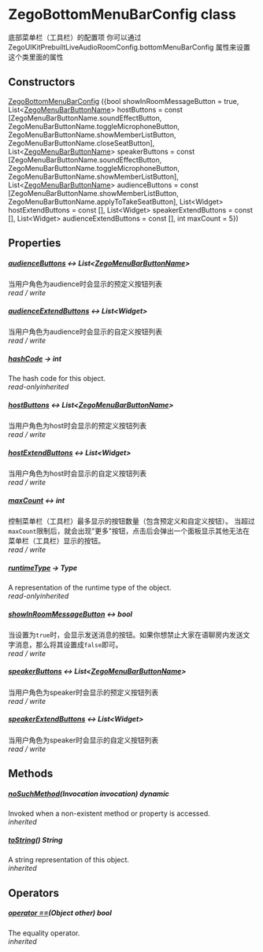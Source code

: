 


# ZegoBottomMenuBarConfig class









<p>底部菜单栏（工具栏）的配置项
你可以通过 ZegoUIKitPrebuiltLiveAudioRoomConfig.bottomMenuBarConfig 属性来设置这个类里面的属性</p>




## Constructors

[ZegoBottomMenuBarConfig](../zego_uikit_prebuilt_live_audio_room/ZegoBottomMenuBarConfig/ZegoBottomMenuBarConfig.md) ({bool showInRoomMessageButton = true, List&lt;[ZegoMenuBarButtonName](../zego_uikit_prebuilt_live_audio_room/ZegoMenuBarButtonName.md)> hostButtons = const [ZegoMenuBarButtonName.soundEffectButton, ZegoMenuBarButtonName.toggleMicrophoneButton, ZegoMenuBarButtonName.showMemberListButton, ZegoMenuBarButtonName.closeSeatButton], List&lt;[ZegoMenuBarButtonName](../zego_uikit_prebuilt_live_audio_room/ZegoMenuBarButtonName.md)> speakerButtons = const [ZegoMenuBarButtonName.soundEffectButton, ZegoMenuBarButtonName.toggleMicrophoneButton, ZegoMenuBarButtonName.showMemberListButton], List&lt;[ZegoMenuBarButtonName](../zego_uikit_prebuilt_live_audio_room/ZegoMenuBarButtonName.md)> audienceButtons = const [ZegoMenuBarButtonName.showMemberListButton, ZegoMenuBarButtonName.applyToTakeSeatButton], List&lt;Widget> hostExtendButtons = const [], List&lt;Widget> speakerExtendButtons = const [], List&lt;Widget> audienceExtendButtons = const [], int maxCount = 5})

   


## Properties

##### [audienceButtons](../zego_uikit_prebuilt_live_audio_room/ZegoBottomMenuBarConfig/audienceButtons.md) &#8596; List&lt;[ZegoMenuBarButtonName](../zego_uikit_prebuilt_live_audio_room/ZegoMenuBarButtonName.md)>



当用户角色为audience时会显示的预定义按钮列表  
_<span class="feature">read / write</span>_



##### [audienceExtendButtons](../zego_uikit_prebuilt_live_audio_room/ZegoBottomMenuBarConfig/audienceExtendButtons.md) &#8596; List&lt;Widget>



当用户角色为audience时会显示的自定义按钮列表  
_<span class="feature">read / write</span>_



##### [hashCode](../zego_uikit_prebuilt_live_audio_room/ZegoBottomMenuBarConfig/hashCode.md) &#8594; int



The hash code for this object.  
_<span class="feature">read-only</span><span class="feature">inherited</span>_



##### [hostButtons](../zego_uikit_prebuilt_live_audio_room/ZegoBottomMenuBarConfig/hostButtons.md) &#8596; List&lt;[ZegoMenuBarButtonName](../zego_uikit_prebuilt_live_audio_room/ZegoMenuBarButtonName.md)>



当用户角色为host时会显示的预定义按钮列表  
_<span class="feature">read / write</span>_



##### [hostExtendButtons](../zego_uikit_prebuilt_live_audio_room/ZegoBottomMenuBarConfig/hostExtendButtons.md) &#8596; List&lt;Widget>



当用户角色为host时会显示的自定义按钮列表  
_<span class="feature">read / write</span>_



##### [maxCount](../zego_uikit_prebuilt_live_audio_room/ZegoBottomMenuBarConfig/maxCount.md) &#8596; int



控制菜单栏（工具栏）最多显示的按钮数量（包含预定义和自定义按钮）。
当超过<code>maxCount</code>限制后，就会出现"更多"按钮，点击后会弹出一个面板显示其他无法在菜单栏（工具栏）显示的按钮。  
_<span class="feature">read / write</span>_



##### [runtimeType](../zego_uikit_prebuilt_live_audio_room/ZegoBottomMenuBarConfig/runtimeType.md) &#8594; Type



A representation of the runtime type of the object.  
_<span class="feature">read-only</span><span class="feature">inherited</span>_



##### [showInRoomMessageButton](../zego_uikit_prebuilt_live_audio_room/ZegoBottomMenuBarConfig/showInRoomMessageButton.md) &#8596; bool



当设置为<code>true</code>时，会显示发送消息的按钮。如果你想禁止大家在语聊房内发送文字消息，那么将其设置成<code>false</code>即可。  
_<span class="feature">read / write</span>_



##### [speakerButtons](../zego_uikit_prebuilt_live_audio_room/ZegoBottomMenuBarConfig/speakerButtons.md) &#8596; List&lt;[ZegoMenuBarButtonName](../zego_uikit_prebuilt_live_audio_room/ZegoMenuBarButtonName.md)>



当用户角色为speaker时会显示的预定义按钮列表  
_<span class="feature">read / write</span>_



##### [speakerExtendButtons](../zego_uikit_prebuilt_live_audio_room/ZegoBottomMenuBarConfig/speakerExtendButtons.md) &#8596; List&lt;Widget>



当用户角色为speaker时会显示的自定义按钮列表  
_<span class="feature">read / write</span>_





## Methods

##### [noSuchMethod](../zego_uikit_prebuilt_live_audio_room/ZegoBottomMenuBarConfig/noSuchMethod.md)(Invocation invocation) dynamic



Invoked when a non-existent method or property is accessed.  
_<span class="feature">inherited</span>_



##### [toString](../zego_uikit_prebuilt_live_audio_room/ZegoBottomMenuBarConfig/toString.md)() String



A string representation of this object.  
_<span class="feature">inherited</span>_





## Operators

##### [operator ==](../zego_uikit_prebuilt_live_audio_room/ZegoBottomMenuBarConfig/operator_equals.md)(Object other) bool



The equality operator.  
_<span class="feature">inherited</span>_















